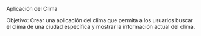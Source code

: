 Aplicación del Clima

Objetivo: Crear una aplicación del clima que permita a los usuarios buscar el clima de una ciudad específica y mostrar la información actual del clima.
